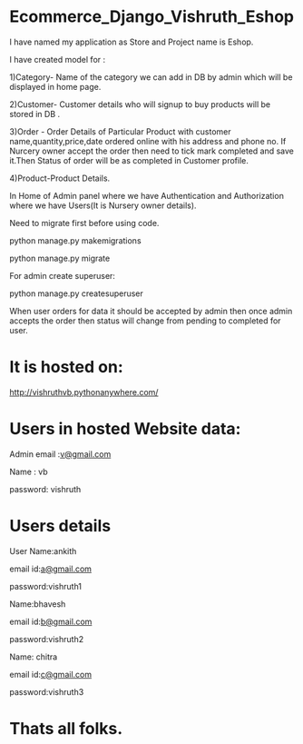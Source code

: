 # Ecommerce_Django_Vishruth_Eshop

I have named my application as Store and Project name is Eshop.

I have created model for :

 1)Category- Name of the category we can add in DB by admin which will be displayed in home page.
 
 2)Customer- Customer details who will signup to buy products will be stored in DB .
 
 3)Order - Order Details of Particular Product with customer name,quantity,price,date ordered online with his address and phone no.
 If Nurcery owner accept the order then need to tick mark completed and save it.Then Status of order will be as completed in Customer profile.
 
 4)Product-Product Details.


 In Home of Admin panel where we have Authentication and Authorization where we have Users(It is Nursery owner details).
 
 Need to migrate first before using code.
 
 python manage.py makemigrations
 
 python manage.py migrate
 
 For admin create superuser:
 
 python manage.py createsuperuser
 
 When user orders for data it should be accepted by admin then once admin accepts the order then status will change from pending to completed for user.
 
 # It is hosted on:
 
 http://vishruthvb.pythonanywhere.com/

# Users in hosted Website data:

Admin email :v@gmail.com

Name : vb

password: vishruth

# Users details

User Name:ankith

email id:a@gmail.com

password:vishruth1


Name:bhavesh

email id:b@gmail.com

password:vishruth2


Name: chitra

email id:c@gmail.com

password:vishruth3




# Thats all folks.

